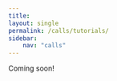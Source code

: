 ```yaml
---
title: 
layout: single
permalink: /calls/tutorials/
sidebar: 
    nav: "calls"
---
```


Coming soon!
